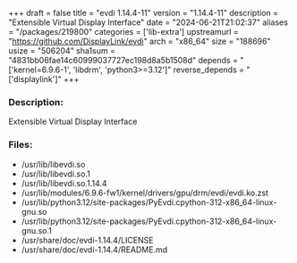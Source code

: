 +++
draft = false
title = "evdi 1.14.4-11"
version = "1.14.4-11"
description = "Extensible Virtual Display Interface"
date = "2024-06-21T21:02:37"
aliases = "/packages/219800"
categories = ['lib-extra']
upstreamurl = "https://github.com/DisplayLink/evdi"
arch = "x86_64"
size = "188696"
usize = "506204"
sha1sum = "4831bb06fae14c60999037727ec198d8a5b1508d"
depends = "['kernel=6.9.6-1', 'libdrm', 'python3>=3.12']"
reverse_depends = "['displaylink']"
+++
### Description: 
Extensible Virtual Display Interface

### Files: 
* /usr/lib/libevdi.so
* /usr/lib/libevdi.so.1
* /usr/lib/libevdi.so.1.14.4
* /usr/lib/modules/6.9.6-fw1/kernel/drivers/gpu/drm/evdi/evdi.ko.zst
* /usr/lib/python3.12/site-packages/PyEvdi.cpython-312-x86_64-linux-gnu.so
* /usr/lib/python3.12/site-packages/PyEvdi.cpython-312-x86_64-linux-gnu.so.1
* /usr/share/doc/evdi-1.14.4/LICENSE
* /usr/share/doc/evdi-1.14.4/README.md
